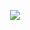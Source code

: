 <p align="center">
  <img src="https://capsule-render.vercel.app/api?&animation=fadeIn&type=waving&color=gradient&height=100&section=header&text=capsule%20render&fontSize=90" />
</p>

